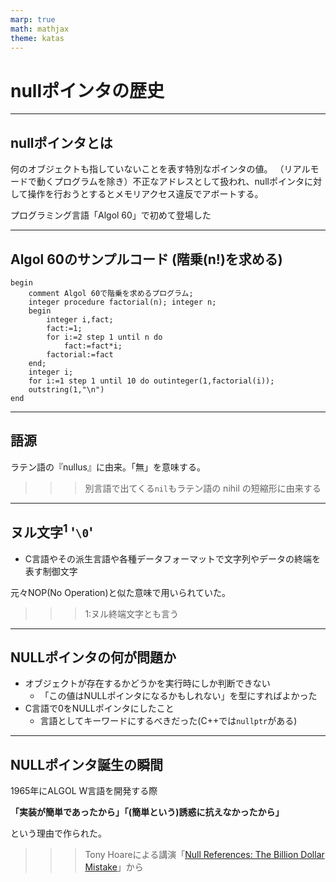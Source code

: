 ```yaml
---
marp: true
math: mathjax
theme: katas
---
```

<!-- 
size: 16:9
paginate: true
-->
<!-- header: 勉強会# ― エンジニアとしての解像度を高めるための勉強会-->

# nullポインタの歴史

<!-- この概念を採用したことによって10億ドルの損失を世界中に生んだと言われる厄災とでもいうべき存在 -->

---
## nullポインタとは

何のオブジェクトも指していないことを表す特別なポインタの値。
（リアルモードで動くプログラムを除き）不正なアドレスとして扱われ、nullポインタに対して操作を行おうとするとメモリアクセス違反でアボートする。

プログラミング言語「Algol 60」で初めて登場した

<!-- 1960年に作られたプログラミング言語。ペルセウス座の恒星で2等星もアルゴルと名付けられているが、意味はアラビア語で「食屍鬼(グール)の頭」を意味する -->
<!-- https://www.infoq.com/presentations/Null-References-The-Billion-Dollar-Mistake-Tony-Hoare/ -->

---

## Algol 60のサンプルコード (階乗(n!)を求める)

```algol
begin
	comment Algol 60で階乗を求めるプログラム;
	integer procedure factorial(n); integer n;
	begin
		integer i,fact;
		fact:=1;
		for i:=2 step 1 until n do
			fact:=fact*i;
		factorial:=fact
	end;
	integer i;
	for i:=1 step 1 until 10 do outinteger(1,factorial(i));
	outstring(1,"\n")
end
```

---
## 語源

ラテン語の『nullus』に由来。「無」を意味する。

>>> 別言語で出てくる`nil`もラテン語の nihil の短縮形に由来する

<!-- ラテン語の意味は虚無。冷めたり暗い考えに陥りがちな人を表す「ニヒル」と同じ。 -->
---

## ヌル文字$^1$ '`\0`'

* C言語やその派生言語や各種データフォーマットで文字列やデータの終端を表す制御文字

元々NOP(No Operation)と似た意味で用いられていた。

>>> 1:ヌル終端文字とも言う

---

## NULLポインタの何が問題か

* オブジェクトが存在するかどうかを実行時にしか判断できない
    * 「この値はNULLポインタになるかもしれない」を型にすればよかった
* C言語で0をNULLポインタにしたこと
    * 言語としてキーワードにするべきだった(C++では`nullptr`がある)

<!-- C++、Java、Javascript、最近までのC#など、C系言語では大概、どのポインタ・オブジェクト参照もnullにできます。つまり、必須パラメータの有無を、ランタイムで確認するまでは保証できないので、多くのクラッシュの原因になります。
 対処法としては、MLやHaskell、C# 8などでみられる、nullableやオプション型などで、型を指定するときのデフォルトをnull非許容にすることです。
これによって、必須項目がすべて存在することを型システムが確認してくれるので、設計も少し楽になります。 -->

<!-- C言語で、空ポインターをNULLマクロで表したこと。キーワードにすべきでした。

マクロの展開が0になることがあり（特にc++では）空ポインターは0だという誤解が発生しました。実際は仕様では、ソースで0と書いてあっても実行可能プログラム内での内部値は0（すべてのビットが0）とは限りません。処理系依存です。とても分かりにくい仕様になってしまいました。

マクロでなくキーワードにして「実際の値は処理系依存だ」と宣言してしまえば「処理系依存なら仕方がない」と皆あきらめるので、不要な混乱をもたらさなかったでしょう。

c++ではnullptr というキーワードができましたが、既に混乱は起こった後だったので手遅れかもしれません。 -->

---

## NULLポインタ誕生の瞬間

1965年にALGOL W言語を開発する際

**「実装が簡単であったから」「(簡単という)誘惑に抗えなかったから」**

という理由で作られた。


>>> Tony Hoareによる講演「[Null References: The Billion Dollar Mistake](https://www.infoq.com/presentations/Null-References-The-Billion-Dollar-Mistake-Tony-Hoare/)」から

<!-- アントニー・リチャード・ホーア（トニー・ホーア）はイギリスの計算機科学者。クイックソートを考案した人 -->
<!-- それは10億ドルにも相当する私の誤りだ。null参照を発明したのは1965年のことだった。当時、私はオブジェクト指向言語 (ALGOL W) における参照のための包括的型システムを設計していた。目標は、コンパイラでの自動チェックで全ての参照が完全に安全であることを保証することだった。しかし、私は単にそれが容易だというだけで、無効な参照を含める誘惑に抵抗できなかった。これは、後に数え切れない過ち、脆弱性、システムクラッシュを引き起こし、過去40年間で10億ドル相当の苦痛と損害を引き起こしたとみられる。 -->

